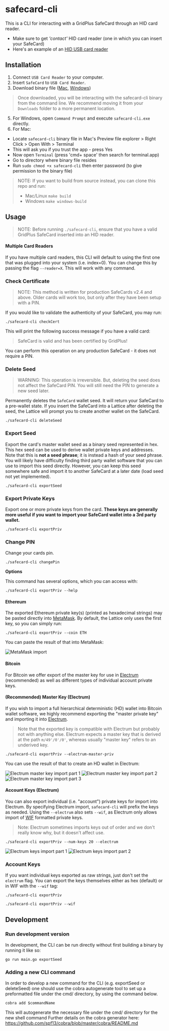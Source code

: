 # safecard-cli

This is a CLI for interacting with a GridPlus SafeCard through an HID card reader.

- Make sure to get *'contact'* HID card reader (one in which you can insert your SafeCard)
- Here's an example of an [HID USB card reader](https://www.amazon.com/HID-OMNIKEY-3121-Card-Reader/dp/B00AT4NX8S/ref=sr_1_14?dchild=1&keywords=hid+reader&qid=1611873802&sr=8-14)

## Installation

1. Connect `USB Card Reader` to your computer.
2. Insert `SafeCard` to `USB Card Reader`.
3. Download binary file ([Mac](https://github.com/GridPlus/safecard-cli/releases/download/v0.1.1/safecard-cli), [Windows](https://github.com/GridPlus/safecard-cli/releases/download/v0.1.1/safecard-cli.exe))
  > Once downloaded, you will be interacting with the safecard-cli binary from the command line. We recommend moving it from your `Downloads` folder to a more permanent location.
5. For Windows, open `Command Prompt` and execute `safecard-cli.exe` directly.
6. For Mac:
 - Locate `safecard-cli` binary file in Mac's Preview file explorer > Right Click > Open With > Terminal
 - This will ask you if you trust the app - press Yes
 - Now open `Terminal` (press 'cmd+ space' then search for terminal.app)
 - Go to directory where binary file resides
 - Run `sudo chmod +x safecard-cli` then enter password (to give permission to the binary file)
 
 
 > NOTE: If you want to build from source instead, you can clone this repo and run:
 > 
 > - Mac/Linux ```make build```
 > - Windows ```make windows-build```

## Usage

> NOTE: Before running `./safecard-cli`, ensure that you have a valid GridPlus SafeCard inserted into an HID reader.

#### Multiple Card Readers

If you have multiple card readers, this CLI will default to using the first one that was plugged into your system (i.e. index=0). You can change this by passing the flag `--reader=X`. This will work with any command.

### Check Certificate

> NOTE: This method is written for production SafeCards v2.4 and above. Older cards will work too, but only after they have been setup with a PIN.

If you would like to validate the authenticity of your SafeCard, you may run:

```
./safecard-cli checkCert
```

This will print the following success message if you have a valid card:

> SafeCard is valid and has been certified by GridPlus!

You can perform this operation on any production SafeCard - it does not require a PIN.

### Delete Seed

> WARNING: This operation is irreversible. But, deleting the seed does not affect the SafeCard PIN. You will still need the PIN to generate a new seed later.

Permanently deletes the `SafeCard` wallet seed. It will return your SafeCard to a pre-wallet state. If you insert the SafeCard into a Lattice after deleting the seed, the Lattice will prompt you to create another wallet on the SafeCard.

```
./safecard-cli deleteSeed
```

### Export Seed

Export the card's master wallet seed as a binary seed represented in hex. This hex seed can be used to derive wallet private keys and addresses. Note that this is **not a seed phrase**; it is instead a hash of your seed phrase. You will likely have difficulty finding third party wallet software that you can use to import this seed directly. However, you can keep this seed somewhere safe and import it to another SafeCard at a later date (load seed not yet implemented).

```
./safecard-cli exportSeed
```

### Export Private Keys

Export one or more private keys from the card. **These keys are generally more useful if you want to import your SafeCard wallet into a 3rd party wallet.**

```
./safecard-cli exportPriv
```

### Change PIN

Change your cards pin.

```
./safecard-cli changePin
```

**Options**

This command has several options, which you can access with:

```
./safecard-cli exportPriv --help
```

#### Ethereum

The exported Ethereum private key(s) (printed as hexadecimal strings) may be pasted directly into [MetaMask](https://metamask.io). By default, the Lattice only uses the first key, so you can simply run:

```
./safecard-cli exportPriv --coin ETH
```

You can paste the result of that into MetaMask:

![MetaMask import](./images/metamask_priv_import.png)

#### Bitcoin

For Bitcoin we offer export of the master key for use in [Electrum](https://electrum.org/#home) (recommended) as well as different types of individual account private keys.

#### (Recommended) Master Key (Electrum)

If you wish to import a full hierarchical deterministic (HD) wallet into Bitcoin wallet software, we highly recommend exporting the "master private key" and importing it into [Electrum](https://electrum.org/#home).

> Note that the exported key is compatible with Electrum but probably not with anything else. Electrum expects a master key that is derived at the path `m/49'/0'/0'`, whereas usually "master key" refers to an underived key.

```
./safecard-cli exportPriv --electrum-master-priv
```

You can use the result of that to create an HD wallet in Electrum:

![Electrum master key import part 1](./images/electrum-master-1.png)
![Electrum master key import part 2](./images/electrum-master-2.png)
![Electrum master key import part 3](./images/electrum-master-3.png)

#### Account Keys (Electrum)

You can also export individual (i.e. "account") private keys for import into Electrum. By specifying Electrum import, `safecard-cli` will prefix the keys as needed. Using the `--electrum` also sets `--wif`, as Electrum only allows import of [WIF](https://en.bitcoin.it/wiki/Wallet_import_format) formatted private keys.

> Note: Electrum sometimes imports keys out of order and we don't really know why, but it doesn't affect use.

```
./safecard-cli exportPriv --num-keys 20 --electrum
```

![Electrum keys import part 1](./images/electrum-keys-1.png)
![Electrum keys import part 2](./images/electrum-keys-2.png)

### Account Keys

If you want individual keys exported as raw strings, just don't set the `electrum` flag. You can export the keys themselves either as hex (default) or in WIF with the `--wif` tag:

```
./safecard-cli exportPriv
```

```
./safecard-cli exportPriv --wif
```


## Development

### Run development version
In development, the CLI can be run directly without first building a binary by running it like so:
```
go run main.go exportSeed
```
### Adding a new CLI command
In order to develop a new command for the CLI (e.g. exportSeed or deleteSeed) one should use the cobra autogenerate tool to set up a preformatted file under the cmd/ directory, by using the command below.
```
cobra add $commandName
```

This will autogenerate the necessary file under the cmd/ directory for the new shell command
Further details on the cobra generator here: https://github.com/spf13/cobra/blob/master/cobra/README.md
